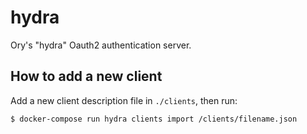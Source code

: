 # hydra

Ory's "hydra" Oauth2 authentication server.

## How to add a new client

Add a new client description file in `./clients`, then run:

```
$ docker-compose run hydra clients import /clients/filename.json
```
